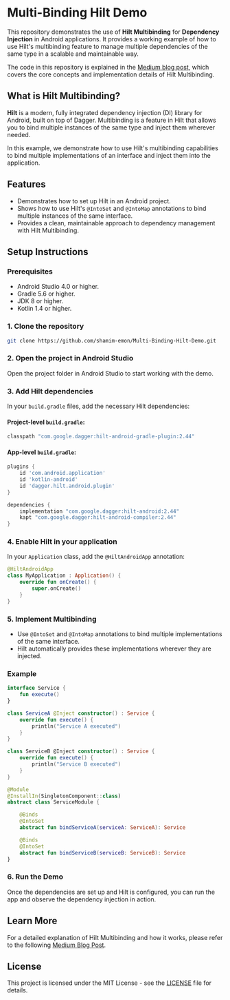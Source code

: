 
# Multi-Binding Hilt Demo

This repository demonstrates the use of **Hilt Multibinding** for **Dependency Injection** in Android applications. It provides a working example of how to use Hilt's multibinding feature to manage multiple dependencies of the same type in a scalable and maintainable way.

The code in this repository is explained in the [Medium blog post](https://medium.com/@emon.dev.bd/understanding-hilt-multibinding-a-powerful-tool-for-dependency-injection-in-android-335327f592cf), which covers the core concepts and implementation details of Hilt Multibinding.

## What is Hilt Multibinding?

**Hilt** is a modern, fully integrated dependency injection (DI) library for Android, built on top of Dagger. Multibinding is a feature in Hilt that allows you to bind multiple instances of the same type and inject them wherever needed.

In this example, we demonstrate how to use Hilt's multibinding capabilities to bind multiple implementations of an interface and inject them into the application.

## Features

- Demonstrates how to set up Hilt in an Android project.
- Shows how to use Hilt's `@IntoSet` and `@IntoMap` annotations to bind multiple instances of the same interface.
- Provides a clean, maintainable approach to dependency management with Hilt Multibinding.

## Setup Instructions

### Prerequisites

- Android Studio 4.0 or higher.
- Gradle 5.6 or higher.
- JDK 8 or higher.
- Kotlin 1.4 or higher.

### 1. Clone the repository

```bash
git clone https://github.com/shamim-emon/Multi-Binding-Hilt-Demo.git
```

### 2. Open the project in Android Studio

Open the project folder in Android Studio to start working with the demo.

### 3. Add Hilt dependencies

In your `build.gradle` files, add the necessary Hilt dependencies:

#### Project-level `build.gradle`:

```gradle
classpath "com.google.dagger:hilt-android-gradle-plugin:2.44"
```

#### App-level `build.gradle`:

```gradle
plugins {
    id 'com.android.application'
    id 'kotlin-android'
    id 'dagger.hilt.android.plugin'
}

dependencies {
    implementation "com.google.dagger:hilt-android:2.44"
    kapt "com.google.dagger:hilt-android-compiler:2.44"
}
```

### 4. Enable Hilt in your application

In your `Application` class, add the `@HiltAndroidApp` annotation:

```kotlin
@HiltAndroidApp
class MyApplication : Application() {
    override fun onCreate() {
        super.onCreate()
    }
}
```

### 5. Implement Multibinding

- Use `@IntoSet` and `@IntoMap` annotations to bind multiple implementations of the same interface.
- Hilt automatically provides these implementations wherever they are injected.

### Example

```kotlin
interface Service {
    fun execute()
}

class ServiceA @Inject constructor() : Service {
    override fun execute() {
        println("Service A executed")
    }
}

class ServiceB @Inject constructor() : Service {
    override fun execute() {
        println("Service B executed")
    }
}

@Module
@InstallIn(SingletonComponent::class)
abstract class ServiceModule {

    @Binds
    @IntoSet
    abstract fun bindServiceA(serviceA: ServiceA): Service

    @Binds
    @IntoSet
    abstract fun bindServiceB(serviceB: ServiceB): Service
}
```

### 6. Run the Demo

Once the dependencies are set up and Hilt is configured, you can run the app and observe the dependency injection in action.

## Learn More

For a detailed explanation of Hilt Multibinding and how it works, please refer to the following [Medium Blog Post](https://medium.com/@emon.dev.bd/understanding-hilt-multibinding-a-powerful-tool-for-dependency-injection-in-android-335327f592cf).

## License

This project is licensed under the MIT License - see the [LICENSE](LICENSE) file for details.
